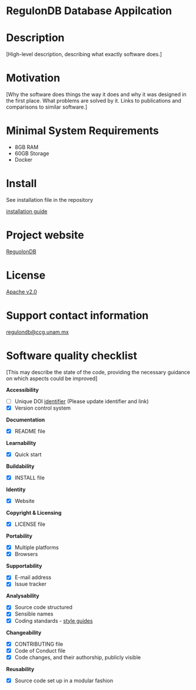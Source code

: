 # RegulonDB Database Appilcation

# Description

[High-level description, describing what exactly software does.]

# Motivation

[Why the software does things the way it does and why it was designed in the first place. What problems are solved by it. Links to publications and comparisons to similar software.]

# Minimal System Requirements
- 8GB RAM
- 60GB Storage
- Docker

# Install 

See installation file in the repository 

[installation guide](https://github.com/regulondbunam/regulondb-releases/blob/master/INSTALL.md)


# Project website 

[ReguolonDB](https://regulondb.ccg.unam.mx/)

# License

[Apache v2.0](https://github.com/regulondbunam/regulondb-releases/blob/master/LICENSE)

# Support contact information

regulondb@ccg.unam.mx

# Software quality checklist

[This may describe the state of the code, providing the necessary guidance on which aspects could be improved]

**Accessibility**

- [ ] Unique DOI [identifier](http://....) (Please update identifier and link)
- [x] Version control system

**Documentation**

- [x] README file

**Learnability**

- [x] Quick start

**Buildability**

- [x] INSTALL file

**Identity**

- [x] Website

**Copyright & Licensing**

- [x] LICENSE file

**Portability**

- [x] Multiple platforms
- [x] Browsers

**Supportability**

- [x] E-mail address
- [X] Issue tracker

**Analysability**

- [X] Source code structured
- [X] Sensible names
- [X] Coding standards - [style guides](http://google.github.io/styleguide/)

**Changeability**

- [X] CONTRIBUTING file
- [X] Code of Conduct file
- [X] Code changes, and their authorship, publicly visible

**Reusability**

- [X] Source code set up in a modular fashion



